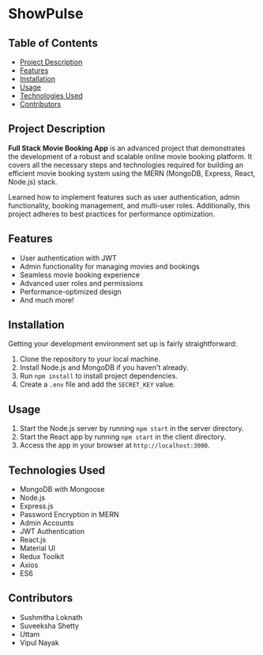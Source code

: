 # ShowPulse

## Table of Contents
- [Project Description](#project-description)
- [Features](#features)
- [Installation](#installation)
- [Usage](#usage)
- [Technologies Used](#technologies-used)
- [Contributors](#contributors)


## Project Description

**Full Stack Movie Booking App** is an advanced project that demonstrates the development of a robust and scalable online movie booking platform. It covers all the necessary steps and technologies required for building an efficient movie booking system using the MERN (MongoDB, Express, React, Node.js) stack. 

Learned how to implement features such as user authentication, admin functionality, booking management, and multi-user roles. Additionally, this project adheres to best practices for performance optimization.

## Features

- User authentication with JWT
- Admin functionality for managing movies and bookings
- Seamless movie booking experience
- Advanced user roles and permissions
- Performance-optimized design
- And much more!


## Installation

Getting your development environment set up is fairly straightforward:

1. Clone the repository to your local machine.
2. Install Node.js and MongoDB if you haven't already.
3. Run `npm install` to install project dependencies.
4. Create a `.env` file and add the `SECRET_KEY` value.

## Usage

1. Start the Node.js server by running `npm start` in the server directory.
2. Start the React app by running `npm start` in the client directory.
3. Access the app in your browser at `http://localhost:3000`.

## Technologies Used

- MongoDB with Mongoose
- Node.js
- Express.js
- Password Encryption in MERN
- Admin Accounts
- JWT Authentication
- React.js
- Material UI
- Redux Toolkit
- Axios
- ES6

## Contributors

- Sushmitha Loknath
- Suveeksha Shetty
- Uttam
- Vipul Nayak
